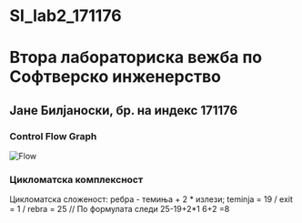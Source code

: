 # SI_lab2_171176
# Втора лабораториска вежба по Софтверско инженерство

## Јане Билјаноски, бр. на индекс 171176

###  Control Flow Graph

![Flow](https://user-images.githubusercontent.com/75499027/120235214-d668c380-c259-11eb-9c56-6623d2c1ba3a.png)

### Цикломатска комплексност
Цикломатска сложеност: ребра - темиња + 2 * излези;
 teminja = 19 / exit = 1 / rebra = 25 // По формулата следи 25-19+2*1 6+2 =8
